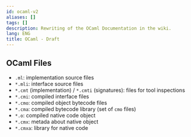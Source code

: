 ```yaml
---
id: ocaml-v2
aliases: []
tags: []
description: Rewriting of the OCaml Documentation in the wiki.
lang: ENG
title: OCaml - Draft
---
```


## OCaml Files

- `.ml`: implementation source files
- `*.mli`: interface source files
- `*.cmt` (implementation) / `*.cmti` (signatures): files for tool inspections
- `*.cmi`: compiled interface files
- `*.cmo`: compiled object bytecode files
- `*.cma`: compiled bytecode library (set of `cmo` files)
- `*.o`: compiled native code object
- `*.cmx`: metada about native object
- `*.cmxa`: library for native code

